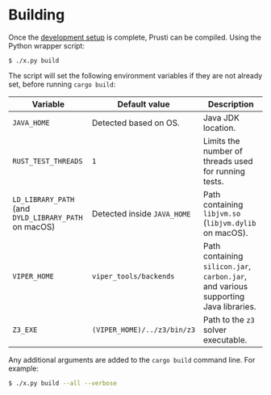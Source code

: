# Building

Once the [development setup](setup.md) is complete, Prusti can be compiled. Using the Python wrapper script:

```
$ ./x.py build
```

The script will set the following environment variables if they are not already set, before running `cargo build`:

| Variable | Default value | Description |
| --- | --- | --- |
| `JAVA_HOME` | Detected based on OS. | Java JDK location. |
| `RUST_TEST_THREADS` | `1` | Limits the number of threads used for running tests. |
| `LD_LIBRARY_PATH` (and `DYLD_LIBRARY_PATH` on macOS) | Detected inside `JAVA_HOME` | Path containing `libjvm.so` (`libjvm.dylib` on macOS). |
| `VIPER_HOME` | `viper_tools/backends` | Path containing `silicon.jar`, `carbon.jar`, and various supporting Java libraries. |
| `Z3_EXE` | `(VIPER_HOME)/../z3/bin/z3` | Path to the `z3` solver executable. |

Any additional arguments are added to the `cargo build` command line. For example:

```bash
$ ./x.py build --all --verbose
```
